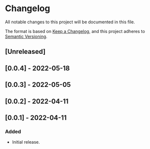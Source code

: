 # Changelog

All notable changes to this project will be documented in this file.

The format is based on [Keep a Changelog](https://keepachangelog.com/en/1.0.0/),
and this project adheres to [Semantic Versioning](https://semver.org/spec/v2.0.0.html).

## [Unreleased]

## [0.0.4] - 2022-05-18

## [0.0.3] - 2022-05-05

## [0.0.2] - 2022-04-11

## [0.0.1] - 2022-04-11

### Added
- Initial release.
